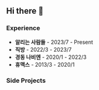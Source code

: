 ## Hi there 👋

### Experience
- **알리는 사람들** - 2023/7 - Present
- **직방** - 2022/3 - 2023/7
- **경동 나비엔** - 2020/1 - 2022/3
- **휴맥스** - 2013/3 - 2020/1

### Side Projects
 
<!--
**realopeningan/realopeningan** is a ✨ _special_ ✨ repository because its `README.md` (this file) appears on your GitHub profile.

Here are some ideas to get you started:

- 🔭 I’m currently working on ...
- 🌱 I’m currently learning ...
- 👯 I’m looking to collaborate on ...
- 🤔 I’m looking for help with ...
- 💬 Ask me about ...
- 📫 How to reach me: ...
- 😄 Pronouns: ...
- ⚡ Fun fact: ...
-->
